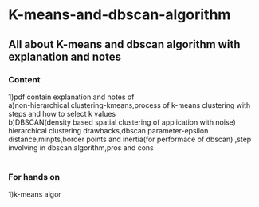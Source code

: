 # K-means-and-dbscan-algorithm
## All about K-means and dbscan algorithm with explanation and notes 
### Content<br />
1)pdf contain explanation and notes of <br />
   a)non-hierarchical clustering-kmeans,process of k-means clustering with steps and how to select k values <br />
   b)DBSCAN(density based spatial clustering of application with noise) hierarchical clustering drawbacks,dbscan parameter-epsilon distance,minpts,border points 
   and inertia(for performace of dbscan) ,step involving in dbscan algorithm,pros and cons <br /><br />
   ### For hands on 
   1)k-means algor
   
